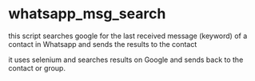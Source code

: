 # whatsapp_msg_search
this script searches google for the last received message (keyword) of a contact in Whatsapp and sends the results to the contact 

it uses selenium and searches results on Google and sends back to the contact or group.
